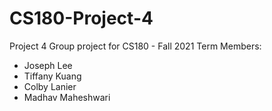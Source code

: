 # CS180-Project-4
Project 4 Group project for CS180 - Fall 2021 Term
Members:
- Joseph Lee
- Tiffany Kuang
- Colby Lanier
- Madhav Maheshwari
